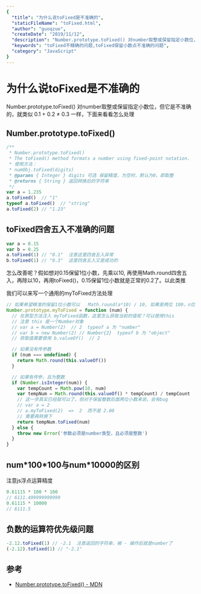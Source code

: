 ```yaml
---
{
  "title": "为什么说toFixed是不准确的",
  "staticFileName": "toFixed.html",
  "author": "guoqzuo",
  "createDate": "2019/11/12",
  "description": "Number.prototype.toFixed() 对number取整或保留指定小数位，但它是不准确的，就类似 0.1 + 0.2 ≠ 0.3 一样，下面来看看怎么处理",
  "keywords": "toFixed不精确的问题,toFixed保留小数点不准确的问题",
  "category": "JavaScript"
}
---
```


# 为什么说toFixed是不准确的
Number.prototype.toFixed() 对number取整或保留指定小数位，但它是不准确的，就类似 0.1 + 0.2 ≠ 0.3 一样，下面来看看怎么处理

## Number.prototype.toFixed()
```js
/**
 * Number.prototype.toFixed()
 * The toFixed() method formats a number using fixed-point notation.
 * 使用方法：
 * numObj.toFixed(digits) 
 * @params { Integer } digits 可选 保留精度，为空时，默认为0，即取整
 * @returns { String } 返回转换后的字符串
 */
var a = 1.235
a.toFixed()  // "1"
typeof a.toFixed()  // "string"
a.toFixed(2) // "1.23"
```

## toFixed四舍五入不准确的问题
```js
var a = 0.15
var b = 0.25
a.toFixed(1) // "0.1"  注意这里四舍五入异常
b.toFixed(1) // "0.3"  这里四舍五入又是成功的
```
怎么改善呢？假如想对0.15保留1位小数，先乘以10, 再使用Math.round四舍五入，再除以10，再用toFixed()，0.15保留1位小数就是正常的0.2了。以此类推

我们可以来写一个通用的myToFixed方法处理
```js
// 如果希望精准的保留1位小数可以   Math.round(a*10) / 10, 如果是两位 100，n位  Math.pow(10, n)
Number.prototype.myToFixed = function (num) {
  // 在原型方法注入 myToFixed函数，这里怎么获取当前的值呢？可以使用this
  // 注意 this 是一个Number对象
  // var a = Number(2)  // 2  typeof a 为 "number"
  // var b = new Number(2) // Number{2}  typeof b 为 "object"
  // 获取值需要使用 b.valueOf()  // 2

  // 如果没有传参数
  if (num === undefined) {
    return Math.round(this.valueOf())
  }

  // 如果有传参，且为整数
  if (Number.isInteger(num)) {
    var tempCount = Math.pow(10, num)
    var tempNum = Math.round(this.valueOf() * tempCount) / tempCount
    // 这一步其实已经就可以了。但对于保留整数后面两位小数来说，会有bug
    // var a = 2
    // a.myToFixed(2)  =>  2  而不是 2.00
    // 需要再转换下
    return tempNum.toFixed(num)
  } else {
    throw new Error('参数必须是number类型，且必须是整数')
  }
}
```

## num\*100\*100与num*10000的区别
注意js浮点运算精度
```js
0.61115 * 100 * 100
// 6111.499999999999
0.61115 * 10000
// 6111.5
```

## 负数的运算符优先级问题
```js
-2.12.toFixed(1) // -2.1  注意返回的字符串，被 - 操作后就是number了
(-2.12).toFixed(1) // "-2.1"
```

## 参考
- [Number.prototype.toFixed() - MDN](https://developer.mozilla.org/zh-CN/docs/Web/JavaScript/Reference/Global_Objects/Number/toFixed)